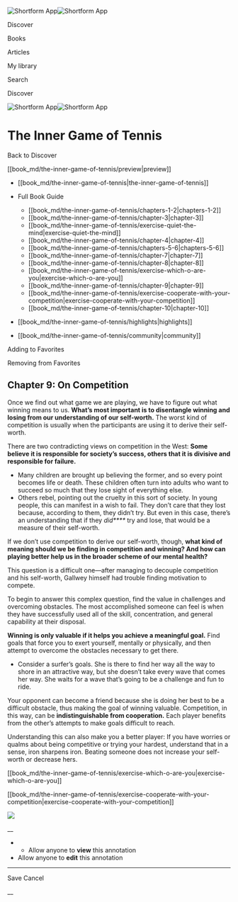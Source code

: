 ![Shortform App](/img/logo.36a2399e.svg)![Shortform App](/img/logo-dark.70c1b072.svg)

Discover

Books

Articles

My library

Search

Discover

![Shortform App](/img/logo.36a2399e.svg)![Shortform App](/img/logo-dark.70c1b072.svg)

# The Inner Game of Tennis

Back to Discover

[[book_md/the-inner-game-of-tennis/preview|preview]]

  * [[book_md/the-inner-game-of-tennis|the-inner-game-of-tennis]]
  * Full Book Guide

    * [[book_md/the-inner-game-of-tennis/chapters-1-2|chapters-1-2]]
    * [[book_md/the-inner-game-of-tennis/chapter-3|chapter-3]]
    * [[book_md/the-inner-game-of-tennis/exercise-quiet-the-mind|exercise-quiet-the-mind]]
    * [[book_md/the-inner-game-of-tennis/chapter-4|chapter-4]]
    * [[book_md/the-inner-game-of-tennis/chapters-5-6|chapters-5-6]]
    * [[book_md/the-inner-game-of-tennis/chapter-7|chapter-7]]
    * [[book_md/the-inner-game-of-tennis/chapter-8|chapter-8]]
    * [[book_md/the-inner-game-of-tennis/exercise-which-o-are-you|exercise-which-o-are-you]]
    * [[book_md/the-inner-game-of-tennis/chapter-9|chapter-9]]
    * [[book_md/the-inner-game-of-tennis/exercise-cooperate-with-your-competition|exercise-cooperate-with-your-competition]]
    * [[book_md/the-inner-game-of-tennis/chapter-10|chapter-10]]
  * [[book_md/the-inner-game-of-tennis/highlights|highlights]]
  * [[book_md/the-inner-game-of-tennis/community|community]]



Adding to Favorites 

Removing from Favorites 

## Chapter 9: On Competition

Once we find out what game we are playing, we have to figure out what winning means to us. **What’s most important is to disentangle winning and losing from our understanding of our self-worth.** The worst kind of competition is usually when the participants are using it to derive their self-worth.

There are two contradicting views on competition in the West: **Some believe it is responsible for society’s success, others that it is divisive and responsible for failure.**

  * Many children are brought up believing the former, and so every point becomes life or death. These children often turn into adults who want to succeed so much that they lose sight of everything else. 
  * Others rebel, pointing out the cruelty in this sort of society. In young people, this can manifest in a wish to fail. They don’t care that they lost because, according to them, they didn’t try. But even in this case, there’s an understanding that if they _did****_ try and lose, that would be a measure of their self-worth. 



If we don’t use competition to derive our self-worth, though, **what kind of meaning should we be finding in competition and winning? And how can playing better help us in the broader scheme of our mental health?**

This question is a difficult one—after managing to decouple competition and his self-worth, Gallwey himself had trouble finding motivation to compete.

To begin to answer this complex question, find the value in challenges and overcoming obstacles. The most accomplished someone can feel is when they have successfully used all of the skill, concentration, and general capability at their disposal.

**Winning is only valuable if it helps you achieve a meaningful goal.** Find goals that force you to exert yourself, mentally or physically, and then attempt to overcome the obstacles necessary to get there.

  * Consider a surfer’s goals. She is there to find her way all the way to shore in an attractive way, but she doesn’t take every wave that comes her way. She waits for a wave that’s going to be a challenge and fun to ride. 



Your opponent can become a friend because she is doing her best to be a difficult obstacle, thus making the goal of winning valuable. Competition, in this way, can be **indistinguishable from cooperation.** Each player benefits from the other’s attempts to make goals difficult to reach.

Understanding this can also make you a better player: If you have worries or qualms about being competitive or trying your hardest, understand that in a sense, iron sharpens iron. Beating someone does not increase your self-worth or decrease hers.

[[book_md/the-inner-game-of-tennis/exercise-which-o-are-you|exercise-which-o-are-you]]

[[book_md/the-inner-game-of-tennis/exercise-cooperate-with-your-competition|exercise-cooperate-with-your-competition]]

![](https://bat.bing.com/action/0?ti=56018282&Ver=2&mid=998c45d5-29b1-408f-8fd7-6b04bff3eeb0&sid=1711133063fa11eebdec89a8b8ae3bbc&vid=171147a063fa11eea7440fcfeb230d96&vids=0&msclkid=N&pi=0&lg=en-US&sw=800&sh=600&sc=24&nwd=1&tl=Shortform%20%7C%20Book&p=https%3A%2F%2Fwww.shortform.com%2Fapp%2Fbook%2Fthe-inner-game-of-tennis%2Fchapter-9&r=&lt=461&evt=pageLoad&sv=1&rn=372553)

__

  *   * Allow anyone to **view** this annotation
  * Allow anyone to **edit** this annotation



* * *

Save Cancel

__



